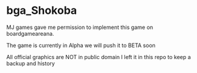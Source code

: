 # bga_Shokoba

MJ games gave me permission to implement this game on boardgameareana.

The game is currently in Alpha we will push it to BETA soon

All official graphics are NOT in public domain I left it in this repo to keep a backup and history


